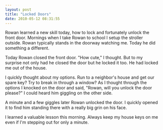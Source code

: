 ```yaml
---
layout: post
title: "Locked Doors"
date: 2010-05-12 08:31:55
---
```

Rowan learned a new skill today, how to lock and fortunately unlock the front door. Mornings when I take Rowan to school I setup the stroller outside. Rowan typically stands in the doorway watching me. Today he did something a different.

Today Rowan closed the front door. "How cute," I thought. But to my surprise not only had he closed the door but he locked it too. He had locked me out of the house. 

I quickly thought about my options. Run to a neighbor's house and get our spare key? Try to break in through a window? As I thought through the options I knocked on the door and said, "Rowan, will you unlock the door please?" I could heard him giggling on the other side.

A minute and a few giggles later Rowan unlocked the door. I quickly opened it to find him standing there with a really big grin on his face.

I learned a valuable lesson this morning. Always keep my house keys on me even if I'm stepping out for only a minute.
